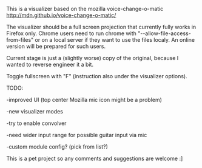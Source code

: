 This is a visualizer based on the mozilla voice-change-o-matic
http://mdn.github.io/voice-change-o-matic/

The visualizer should be a full screen projection that currently fully works in Firefox only.
Chrome users need to run chrome with "--allow-file-access-from-files" or on a local server if they want to use the files localy. An online version will be prepared for such users.

Current stage is just a (slightly worse) copy of the original, because I wanted to reverse engineer it a bit.

Toggle fullscreen with "F" (instruction also under the visualizer options).

TODO:

-improved UI (top center Mozilla mic icon might be a problem)

-new visualizer modes

-try to enable convolver

-need wider input range for possible guitar input via mic

-custom module config? (pick from list?)

This is a pet project so any comments and suggestions are welcome :]
